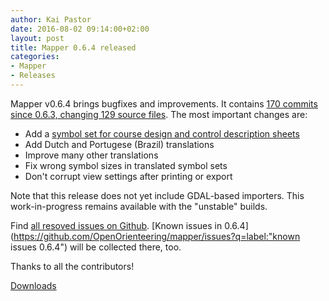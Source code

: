 ```yaml
---
author: Kai Pastor
date: 2016-08-02 09:14:00+02:00
layout: post
title: Mapper 0.6.4 released
categories:
- Mapper
- Releases
---
```


Mapper v0.6.4 brings bugfixes and improvements. It contains [170 commits since 0.6.3, changing 129 source files](https://github.com/OpenOrienteering/mapper/compare/v0.6.3...v0.6.4). The most important changes are:
 - Add a [symbol set for course design and control description sheets](http://www.openorienteering.org/mapper-manual/pages/course_design.html)
 - Add Dutch and Portugese (Brazil) translations
 - Improve many other translations
 - Fix wrong symbol sizes in translated symbol sets
 - Don't corrupt view settings after printing or export

Note that this release does not yet include GDAL-based importers. This work-in-progress remains available with the "unstable" builds.

Find [all resoved issues on Github](https://github.com/OpenOrienteering/mapper/issues?q=milestone:v0.6.4+is:closed).
[Known issues in 0.6.4](https://github.com/OpenOrienteering/mapper/issues?q=label:"known issues 0.6.4") will be collected there, too.

Thanks to all the contributors!

<a class="btn btn-primary" href="https://github.com/OpenOrienteering/mapper/releases/tag/v0.6.4">Downloads</a>
